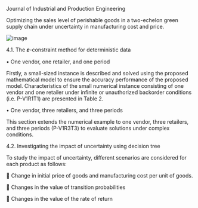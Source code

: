 Journal of Industrial and Production Engineering


Optimizing the sales level of perishable goods in a two-echelon green supply chain under uncertainty in manufacturing cost and price.


![image](https://user-images.githubusercontent.com/89356245/178157719-dbd85fba-443c-4d84-ad55-9d494fb378b3.png)


4.1.	The 𝜺-constraint method for deterministic data

•	One vendor, one retailer, and one period

Firstly, a small-sized instance is described and solved using the proposed mathematical model to ensure the accuracy performance of the proposed model. Characteristics of the small numerical instance consisting of one vendor and one retailer under infinite or unauthorized backorder conditions (i.e. P-V1R1T1) are presented in Table 2.

•	One vendor, three retailers, and three periods

This section extends the numerical example to one vendor, three retailers, and three periods (P-V1R3T3) to evaluate solutions under complex conditions. 

4.2.	Investigating the impact of uncertainty using decision tree

To study the impact of uncertainty, different scenarios are considered for each product as follows:

	Change in initial price of goods and manufacturing cost per unit of goods.

	Changes in the value of transition probabilities

	Changes in the value of the rate of return

